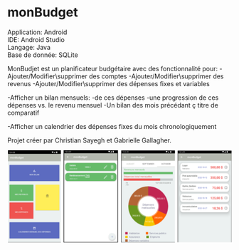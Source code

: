 # monBudget
Application: Android
<br>
IDE: Android Studio
<br>
Langage: Java
<br>
Base de donnée: SQLite
<br>

MonBudjet est un planificateur budgétaire avec des fonctionnalité pour:
  -Ajouter/Modifier\supprimer des comptes
  -Ajouter/Modifier\supprimer des revenus
  -Ajouter/Modifier\supprimer des dépenses fixes et variables
  
  -Afficher un bilan mensuels:
    -de ces dépenses
    -une progression de ces dépenses vs. le revenu mensuel
    -Un bilan des mois précédant ç titre de comparatif
    
  -Afficher un calendrier des dépenses fixes du mois chronologiquement


Projet créer par Christian Sayegh et Gabrielle Gallagher.

![Screen Previews](https://github.com/ChristWasTaken/monBudget/blob/master/previewImages/screenshot.png/?raw=true "Preview")
